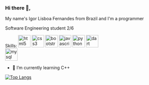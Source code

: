 ### Hi there 👋, 
My name's Igor Lisboa Fernandes from Brazil
and I'm a programmer

Software Engineering student 2/6

Skills: [<img src='https://cdn.jsdelivr.net/npm/simple-icons@3.0.1/icons/html5.svg' alt='html5' height='40'>](http://simpleicons.org/icons/html5.svg)  [<img src='https://cdn.jsdelivr.net/npm/simple-icons@3.0.1/icons/css3.svg' alt='css3' height='40'>](http://simpleicons.org/icons/css3.svg)
[<img src='https://cdn.jsdelivr.net/npm/simple-icons@3.0.1/icons/bootstrap.svg' alt='bootstrap' height='40'>](http://simpleicons.org/icons/bootstrap.svg)  [<img src='https://cdn.jsdelivr.net/npm/simple-icons@3.0.1/icons/javascript.svg' alt='javascript' height='40'>](http://simpleicons.org/icons/javascript.svg)  [<img src='https://cdn.jsdelivr.net/npm/simple-icons@3.0.1/icons/python.svg' alt='python' height='40'>](http://simpleicons.org/icons/python.svg)
[<img src='https://cdn.jsdelivr.net/npm/simple-icons@3.0.1/icons/dart.svg' alt='dart' height='40'>](https://simpleicons.org/icons/dart.svg)  
[<img src='https://cdn.jsdelivr.net/npm/simple-icons@3.0.1/icons/mysql.svg' alt='mysql' height='40'>](http://simpleicons.org/icons/mysql.svg)  


- 🌱 I’m currently learning C++



[![Top Langs](https://github-readme-stats.vercel.app/api/top-langs/?username=igorliisboa&langs_count=8)](https://github.com/anuraghazra/github-readme-stats)

